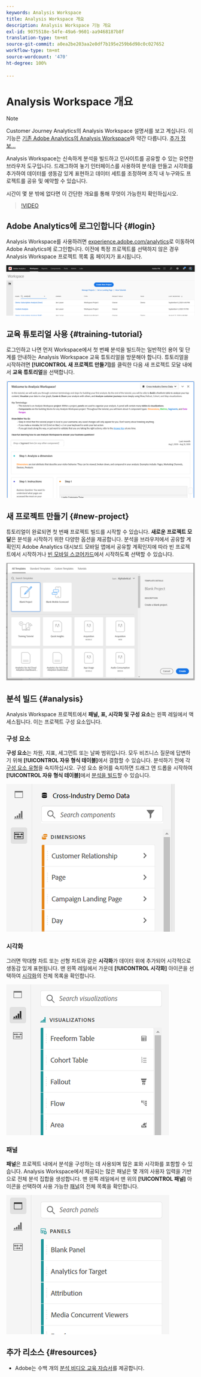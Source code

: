```yaml
---
keywords: Analysis Workspace
title: Analysis Workspace 개요
description: Analysis Workspace 기능 개요
exl-id: 9075518e-54fe-49a6-9601-aa9468187b8f
translation-type: tm+mt
source-git-commit: a0ea2be203aa2e0df7b195e259b6d98c0c027652
workflow-type: tm+mt
source-wordcount: '470'
ht-degree: 100%

---
```


# Analysis Workspace 개요

>[!NOTE]
>
>Customer Journey Analytics의 Analysis Workspace 설명서를 보고 계십니다. 이 기능은 [기존 Adobe Analytics의 Analysis Workspace](https://experienceleague.adobe.com/docs/analytics/analyze/analysis-workspace/home.html?lang=ko-KR#analysis-workspace)와 약간 다릅니다. [추가 정보...](/help/getting-started/cja-aa.md)

Analysis Workspace는 신속하게 분석을 빌드하고 인사이트를 공유할 수 있는 유연한 브라우저 도구입니다. 드래그하여 놓기 인터페이스를 사용하여 분석을 만들고 시각화를 추가하여 데이터를 생동감 있게 표현하고 데이터 세트를 조정하며 조직 내 누구와도 프로젝트를 공유 및 예약할 수 있습니다.

시간이 몇 분 밖에 없다면 이 간단한 개요를 통해 무엇이 가능한지 확인하십시오.

>[!VIDEO](https://video.tv.adobe.com/v/26266/?quality=12)

## Adobe Analytics에 로그인합니다 {#login}

Analysis Workspace를 사용하려면 [experience.adobe.com/analytics](https://experience.adobe.com/analytics)로 이동하여 Adobe Analytics에 로그인합니다. 이전에 특정 프로젝트를 선택하지 않은 경우 Analysis Workspace 프로젝트 목록 홈 페이지가 표시됩니다.

![](assets/login-analytics.png)

## 교육 튜토리얼 사용 {#training-tutorial}

로그인하고 나면 먼저 Workspace에서 첫 번째 분석을 빌드하는 일반적인 용어 및 단계를 안내하는 Analysis Workspace 교육 튜토리얼을 방문해야 합니다. 튜토리얼을 시작하려면 **[!UICONTROL 새 프로젝트 만들기]**&#x200B;를 클릭한 다음 새 프로젝트 모달 내에서 **교육 튜토리얼**&#x200B;을 선택합니다.

![](assets/training-tutorial.png)

## 새 프로젝트 만들기 {#new-project}

튜토리얼이 완료되면 첫 번째 프로젝트 빌드를 시작할 수 있습니다. **새로운 프로젝트 모달**&#x200B;은 분석을 시작하기 위한 다양한 옵션을 제공합니다. 분석을 브라우저에서 공유할 계획인지 Adobe Analytics 대시보드 모바일 앱에서 공유할 계획인지에 따라 빈 프로젝트에서 시작하거나 [빈 모바일 스코어카드](https://docs.adobe.com/content/help/ko-KR/analytics/analyze/mobapp/curator.html)에서 시작하도록 선택할 수 있습니다.

![](assets/create-new-project.png)

## 분석 빌드 {#analysis}

Analysis Workspace 프로젝트에서 **패널, 표, 시각화 및 구성 요소**&#x200B;는 왼쪽 레일에서 액세스됩니다. 이는 프로젝트 구성 요소입니다.

### 구성 요소

**구성 요소**&#x200B;는 차원, 지표, 세그먼트 또는 날짜 범위입니다. 모두 비즈니스 질문에 답변하기 위해 **[!UICONTROL 자유 형식 테이블]**&#x200B;에서 결합할 수 있습니다. 분석하기 전에 각 [구성 요소 유형](/help/components/overview.md)을 숙지하십시오. 구성 요소 용어를 숙지하면 드래그 앤 드롭을 시작하여 **[!UICONTROL 자유 형식 테이블]**&#x200B;에서 [분석을 빌드](/help/analysis-workspace/build-workspace-project/freeform-overview.md)할 수 있습니다.

![](assets/build-components.png)

### 시각화

그러면 막대형 차트 또는 선형 차트와 같은 **시각화**&#x200B;가 데이터 위에 추가되어 시각적으로 생동감 있게 표현됩니다. 맨 왼쪽 레일에서 가운데 **[!UICONTROL 시각화]** 아이콘을 선택하여 [시각화](/help/analysis-workspace/visualizations/freeform-analysis-visualizations.md)의 전체 목록을 확인합니다.

![](assets/build-visualizations.png)

### 패널

**패널**&#x200B;은 프로젝트 내에서 분석을 구성하는 데 사용되며 많은 표와 시각화를 포함할 수 있습니다. Analysis Workspace에서 제공되는 많은 패널은 몇 개의 사용자 입력을 기반으로 전체 분석 집합을 생성합니다. 맨 왼쪽 레일에서 맨 위의 **[!UICONTROL 패널]** 아이콘을 선택하여 사용 가능한 [패널](/help/analysis-workspace/c-panels/panels.md)의 전체 목록을 확인합니다.

![](assets/build-panels.png)

## 추가 리소스 {#resources}

* Adobe는 수백 개의 [분석 비디오 교육 자습서](https://docs.adobe.com/content/help/en/analytics-learn/tutorials/overview.html)를 제공합니다.
